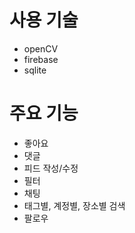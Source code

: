 # 사용 기술
- openCV
- firebase
- sqlite

# 주요 기능
- 좋아요
- 댓글
- 피드 작성/수정
- 필터
- 채팅
- 태그별, 계정별, 장소별 검색
- 팔로우

